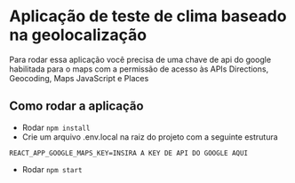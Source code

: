 # Aplicação de teste de clima baseado na geolocalização
Para rodar essa aplicação você precisa de uma chave de api do google habilitada para o maps com a permissão de acesso às APIs Directions, Geocoding, Maps JavaScript e Places
## Como rodar a aplicação 
- Rodar `npm install`
- Crie um arquivo .env.local na raiz do projeto com a seguinte estrutura
```
REACT_APP_GOOGLE_MAPS_KEY=INSIRA A KEY DE API DO GOOGLE AQUI
```
- Rodar `npm start`